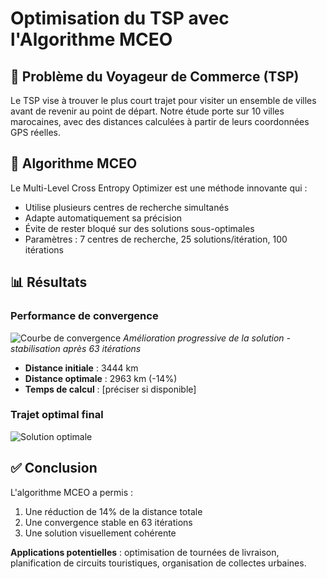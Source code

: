 # Optimisation du TSP avec l'Algorithme MCEO

## 📌 Problème du Voyageur de Commerce (TSP)
Le TSP vise à trouver le plus court trajet pour visiter un ensemble de villes avant de revenir au point de départ. Notre étude porte sur 10 villes marocaines, avec des distances calculées à partir de leurs coordonnées GPS réelles.

## 🧠 Algorithme MCEO
Le Multi-Level Cross Entropy Optimizer est une méthode innovante qui :
- Utilise plusieurs centres de recherche simultanés
- Adapte automatiquement sa précision
- Évite de rester bloqué sur des solutions sous-optimales
- Paramètres : 7 centres de recherche, 25 solutions/itération, 100 itérations

## 📊 Résultats

### Performance de convergence
![Courbe de convergence](4.Résultats/convergence_plot.png)
*Amélioration progressive de la solution - stabilisation après 63 itérations*

- **Distance initiale** : 3444 km
- **Distance optimale** : 2963 km (-14%)
- **Temps de calcul** : [préciser si disponible]

### Trajet optimal final
![Solution optimale](4.Résultats/path_optimal.png)

## ✅ Conclusion
L'algorithme MCEO a permis :
1. Une réduction de 14% de la distance totale
2. Une convergence stable en 63 itérations
3. Une solution visuellement cohérente

**Applications potentielles** : optimisation de tournées de livraison, planification de circuits touristiques, organisation de collectes urbaines.
